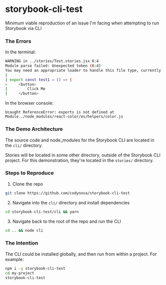 # storybook-cli-test

Minimum viable reproduction of an issue I'm facing when attempting to run Storybook via CLI



### The Errors

In the terminal:
```bash
WARNING in ../stories/Test.stories.jsx 6:4
Module parse failed: Unexpected token (6:4)
You may need an appropriate loader to handle this file type, currently no loaders are configured to process this file. See https://webpack.js.org/concepts#loaders
|
| export const test1 = () => (
>     <button>
|         Click Me
|     </button>
```

In the browser console:
```
Ucaught ReferenceError: exports is not defined at Module../node_modules/react-color/es/helpers/color.js
```



### The Demo Architecture

The source code and node_modules for the Storybook CLI are located in the `cli/` directory.

Stories will be located in some other directory, outside of the Storybook CLI project. For this demonstration, they're located in the `stories/` directory.



### Steps to Reproduce

1. Clone the repo
```bash
git clone https://github.com/codynova/storybook-cli-test
```

2. Navigate into the `cli/` directory and install dependencies
```bash
cd storybook-cli-test/cli && yarn
```

3. Navigate back to the root of the repo and run the CLI
```bash
cd .. && node cli
```



### The Intention

The CLI could be installed globally, and then run from within a project. For example:

```bash
npm i -g storybook-cli-test
cd my-project
storybook-cli-test
```
